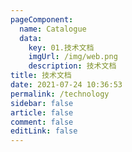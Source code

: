 ```yaml
---
pageComponent: 
  name: Catalogue
  data: 
    key: 01.技术文档
    imgUrl: /img/web.png
    description: 技术文档
title: 技术文档
date: 2021-07-24 10:36:53
permalink: /technology
sidebar: false
article: false
comment: false
editLink: false
---
```

